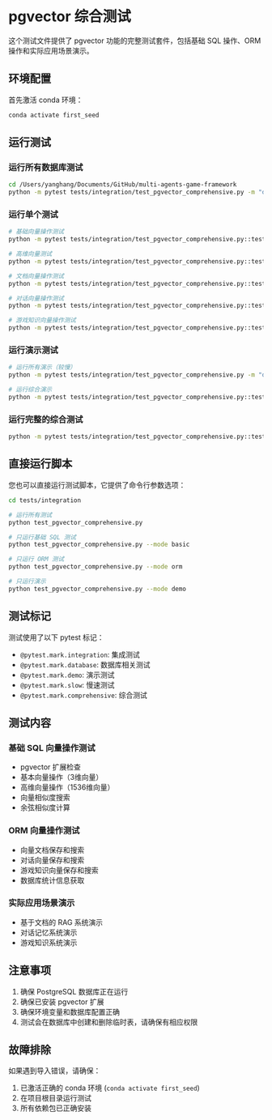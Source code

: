 # pgvector 综合测试

这个测试文件提供了 pgvector 功能的完整测试套件，包括基础 SQL 操作、ORM 操作和实际应用场景演示。

## 环境配置

首先激活 conda 环境：

```bash
conda activate first_seed
```

## 运行测试

### 运行所有数据库测试

```bash
cd /Users/yanghang/Documents/GitHub/multi-agents-game-framework
python -m pytest tests/integration/test_pgvector_comprehensive.py -m "database" -v
```

### 运行单个测试

```bash
# 基础向量操作测试
python -m pytest tests/integration/test_pgvector_comprehensive.py::test_basic_vector_operations -v -s

# 高维向量测试
python -m pytest tests/integration/test_pgvector_comprehensive.py::test_high_dimension_vectors -v -s

# 文档向量操作测试
python -m pytest tests/integration/test_pgvector_comprehensive.py::test_vector_document_operations -v -s

# 对话向量操作测试
python -m pytest tests/integration/test_pgvector_comprehensive.py::test_conversation_vector_operations -v -s

# 游戏知识向量操作测试
python -m pytest tests/integration/test_pgvector_comprehensive.py::test_game_knowledge_operations -v -s
```

### 运行演示测试

```bash
# 运行所有演示（较慢）
python -m pytest tests/integration/test_pgvector_comprehensive.py -m "demo" -v -s

# 运行综合演示
python -m pytest tests/integration/test_pgvector_comprehensive.py::test_comprehensive_pgvector_demos -v -s
```

### 运行完整的综合测试

```bash
python -m pytest tests/integration/test_pgvector_comprehensive.py::test_comprehensive_pgvector_integration -v -s
```

## 直接运行脚本

您也可以直接运行测试脚本，它提供了命令行参数选项：

```bash
cd tests/integration

# 运行所有测试
python test_pgvector_comprehensive.py

# 只运行基础 SQL 测试
python test_pgvector_comprehensive.py --mode basic

# 只运行 ORM 测试
python test_pgvector_comprehensive.py --mode orm

# 只运行演示
python test_pgvector_comprehensive.py --mode demo
```

## 测试标记

测试使用了以下 pytest 标记：

- `@pytest.mark.integration`: 集成测试
- `@pytest.mark.database`: 数据库相关测试
- `@pytest.mark.demo`: 演示测试
- `@pytest.mark.slow`: 慢速测试
- `@pytest.mark.comprehensive`: 综合测试

## 测试内容

### 基础 SQL 向量操作测试

- pgvector 扩展检查
- 基本向量操作（3维向量）
- 高维向量操作（1536维向量）
- 向量相似度搜索
- 余弦相似度计算

### ORM 向量操作测试

- 向量文档保存和搜索
- 对话向量保存和搜索
- 游戏知识向量保存和搜索
- 数据库统计信息获取

### 实际应用场景演示

- 基于文档的 RAG 系统演示
- 对话记忆系统演示
- 游戏知识系统演示

## 注意事项

1. 确保 PostgreSQL 数据库正在运行
2. 确保已安装 pgvector 扩展
3. 确保环境变量和数据库配置正确
4. 测试会在数据库中创建和删除临时表，请确保有相应权限

## 故障排除

如果遇到导入错误，请确保：

1. 已激活正确的 conda 环境 (`conda activate first_seed`)
2. 在项目根目录运行测试
3. 所有依赖包已正确安装
